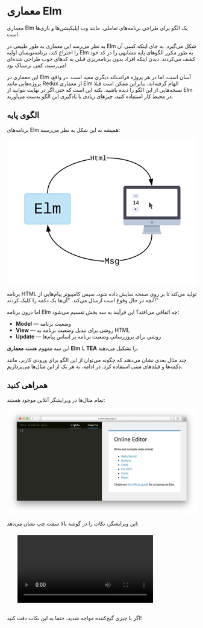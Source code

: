# معماری Elm

معماری Elm یک الگو برای طراحی برنامه‌های تعاملی، مانند وب اپلیکیشن‌ها و بازی‌ها است.

به نظر می‌رسد این معماری به طور طبیعی در Elm شکل می‌گیرد. به جای اینکه کسی آن را اختراع کند، برنامه‌نویسان اولیه Elm به طور مکرر الگوهای پایه مشابهی را در کد خود کشف می‌کردند. دیدن اینکه افراد بدون برنامه‌ریزی قبلی به کدهای خوب طراحی شده‌ای می‌رسند، کمی ترسناک بود!

این معماری در Elm آسان است، اما در هر پروژه فرانت‌اند دیگری مفید است. در واقع، پروژه‌هایی مانند Redux از معماری Elm الهام گرفته‌اند، بنابراین ممکن است قبلا نسخه‌هایی از این الگو را دیده باشید. نکته این است که حتی اگر در نهایت نتوانید از Elm در محیط کار استفاده کنید، چیزهای زیادی با یادگیری این الگو بدست می‌آورید.

## الگوی پایه

برنامه‌های Elm همیشه به این شکل به نظر می‌رسند:

![نمودار معماری Elm](../assets/diagrams/buttons.svg)

برنامه HTML تولید می‌کند تا بر روی صفحه نمایش داده شود، سپس کامپیوتر پیام‌هایی از آنچه در حال وقوع است ارسال می‌کند. "آن‌ها یک دکمه را کلیک کردند!"

اما درون برنامه Elm چه اتفاقی می‌افتد؟ این فرآیند به سه بخش تقسیم می‌شود:

  * **Model** &mdash; وضعیت برنامه
  * **View** &mdash; روشی برای تبدیل وضعیت برنامه به HTML
  * **Update** &mdash; روشی برای بروزرسانی وضعیت برنامه بر اساس پیام‌ها

این سه مفهوم هسته **معماری Elm** یا **TEA** را تشکیل می‌دهند.

چند مثال بعدی نشان می‌دهند که چگونه می‌توان از این الگو برای ورودی کاربر، مانند دکمه‌ها و فیلدهای متنی استفاده کرد. در ادامه، به هر یک از این مثال‌ها می‌پردازیم.

## همراهی کنید

تمام مثال‌ها در ویرایشگر آنلاین موجود هستند:

[![ویرایشگر آنلاین](../assets/images/try.webp)](https://elm-lang.org/try)

این ویرایشگر، نکات را در گوشه بالا سمت چپ نشان می‌دهد:

<video id="hints-video" width="360" height="180" autoplay loop style="margin: 0.55em 0 1em 2em;" onclick="var v = document.getElementById('hints-video'); v.paused ? (v.play(), v.style.opacity = 1) : (v.pause(), v.style.opacity = 0.5)">
  <source src="../assets/hints.mp4" type="video/mp4">
</video>

اگر با چیزی گیج‌کننده مواجه شدید، حتما به این نکات دقت کنید!